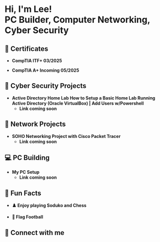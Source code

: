 <h1>Hi, I'm Lee! <br/><a>PC Builder</a>, <a>Computer Networking</a>, <a>Cyber Security</a></h1>

<h2> 📖 Certificates</h2>

- <b>CompTIA ITF+ 03/2025</b>

- <b>CompTIA A+ Incoming 05/2025</b>

<h2> 🔐 Cyber Security Projects</h2>

- <b>Active Directory Home Lab How to Setup a Basic Home Lab Running Active Directory (Oracle VirtualBox) | Add Users w/Powershell</b>
   - <b>Link coming soon</b>
 
<h2> 🛜 Network Projects</h2>

- <b>SOHO Networking Project with Cisco Packet Tracer</b>
   - <b>Link coming soon</b>

<h2> 💻 PC Building </h2>

- <b>My PC Setup</b>
  - <b>Link coming soon</b>

<h2> 🎈 Fun Facts</h2>

 - <b> ♟️ Enjoy playing Soduko and Chess</b>
 
 - <b> 🏈 Flag Football</b>

<h2> 🤳 Connect with me</h2>

[linkedin]: www.linkedin.com/in/lee-thao-856b95174

<!---
lthao1726/lthao1726 is a ✨ special ✨ repository because its `README.md` (this file) appears on your GitHub profile.
You can click the Preview link to take a look at your changes.
--->
